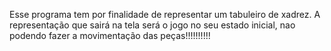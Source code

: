 Esse programa tem por finalidade de representar um tabuleiro de xadrez. A representação que sairá na tela será o jogo no seu estado inicial, nao podendo fazer a movimentação das peças!!!!!!!!!!
